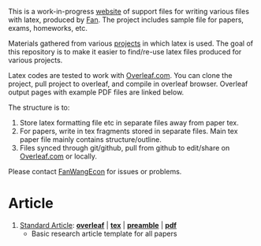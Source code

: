 This is a work-in-progress [website](https://fanwangecon.github.io/Tex4Econ/) of support files for writing various files with latex, produced by [Fan](https://fanwangecon.github.io/). The project includes sample file for papers, exams, homeworks, etc.

Materials gathered from various [projects](https://fanwangecon.github.io/research) in which latex is used. The goal of this repository is to make it easier to find/re-use latex files produced for various projects.

Latex codes are tested to work with [Overleaf.com](https://overleaf.com). You can clone the project, pull project to overleaf, and compile in overleaf browser. Overleaf output pages with example PDF files are linked below.

The structure is to:
1. Store latex formatting file etc in separate files away from paper tex.
2. For papers, write in tex fragments stored in separate files. Main tex paper file mainly contains structure/outline.
3. Files synced through git/github, pull from github to edit/share on [Overleaf.com](https://overleaf.com) or locally.

Please contact [FanWangEcon](https://fanwangecon.github.io/) for issues or problems.

# Article

1. [Standard Article](https://github.com/FanWangEcon/Tex4Econ/blob/master/template/articles/article_fan.tex): [**overleaf**](https://www.overleaf.com/read/xjsqdwrkfrhq) \| [**tex**](https://github.com/FanWangEcon/Tex4Econ/blob/master/template/articles/article_fan.tex) \|  [**preamble**](https://github.com/FanWangEcon/Tex4Econ/blob/master/preambles/article_fan_pre_main.tex) \| [**pdf**](https://github.com/FanWangEcon/Tex4Econ/blob/master/template/articles/article_fan.pdf)
    + Basic research article template for all papers
